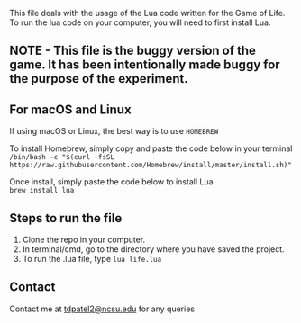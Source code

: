 This file deals with the usage of the Lua code written for the Game of Life.
To run the lua code on your computer, you will need to first install Lua.

## NOTE - This file is the buggy version of the game. It has been intentionally made buggy for the purpose of the experiment.

## For macOS and Linux
If using macOS or Linux, the best way is to use `HOMEBREW`

To install Homebrew, simply copy and paste the code below in your terminal <br />
`/bin/bash -c "$(curl -fsSL https://raw.githubusercontent.com/Homebrew/install/master/install.sh)"`

Once install, simply paste the code below to install Lua<br />
`brew install lua`



## Steps to run the file
1. Clone the repo in your computer.
2. In terminal/cmd, go to the directory where you have saved the project.
3. To run the .lua file, type `lua life.lua`

## Contact
Contact me at tdpatel2@ncsu.edu for any queries
